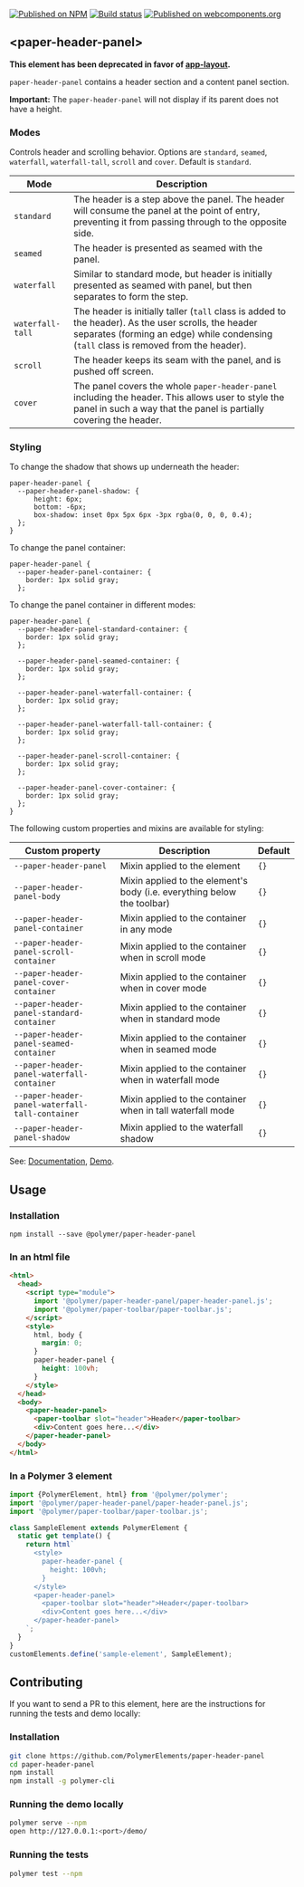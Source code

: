 [![Published on NPM](https://img.shields.io/npm/v/@polymer/paper-header-panel.svg)](https://www.npmjs.com/package/@polymer/paper-header-panel)
[![Build status](https://travis-ci.org/PolymerElements/paper-header-panel.svg?branch=master)](https://travis-ci.org/PolymerElements/paper-header-panel)
[![Published on webcomponents.org](https://img.shields.io/badge/webcomponents.org-published-blue.svg)](https://webcomponents.org/element/@polymer/paper-header-panel)

## &lt;paper-header-panel&gt;

**This element has been deprecated in favor of [app-layout](https://github.com/PolymerElements/app-layout).**

`paper-header-panel` contains a header section and a content panel section.

__Important:__ The `paper-header-panel` will not display if its parent does not have a height.

### Modes

Controls header and scrolling behavior. Options are `standard`, `seamed`, `waterfall`, `waterfall-tall`, `scroll` and
`cover`. Default is `standard`.

Mode | Description
----------------|-------------
`standard` | The header is a step above the panel. The header will consume the panel at the point of entry, preventing it from passing through to the opposite side.
`seamed` | The header is presented as seamed with the panel.
`waterfall` | Similar to standard mode, but header is initially presented as seamed with panel, but then separates to form the step.
`waterfall-tall` | The header is initially taller (`tall` class is added to the header). As the user scrolls, the header separates (forming an edge) while condensing (`tall` class is removed from the header).
`scroll` | The header keeps its seam with the panel, and is pushed off screen.
`cover` | The panel covers the whole `paper-header-panel` including the header. This allows user to style the panel in such a way that the panel is partially covering the header.

### Styling

To change the shadow that shows up underneath the header:

    paper-header-panel {
      --paper-header-panel-shadow: {
          height: 6px;
          bottom: -6px;
          box-shadow: inset 0px 5px 6px -3px rgba(0, 0, 0, 0.4);
      };
    }

To change the panel container:

    paper-header-panel {
      --paper-header-panel-container: {
        border: 1px solid gray;
      };

To change the panel container in different modes:

    paper-header-panel {
      --paper-header-panel-standard-container: {
        border: 1px solid gray;
      };

      --paper-header-panel-seamed-container: {
        border: 1px solid gray;
      };

      --paper-header-panel-waterfall-container: {
        border: 1px solid gray;
      };

      --paper-header-panel-waterfall-tall-container: {
        border: 1px solid gray;
      };

      --paper-header-panel-scroll-container: {
        border: 1px solid gray;
      };

      --paper-header-panel-cover-container: {
        border: 1px solid gray;
      };
    }

The following custom properties and mixins are available for styling:

Custom property | Description | Default
----------------|-------------|----------
`--paper-header-panel` | Mixin applied to the element | `{}`
`--paper-header-panel-body` | Mixin applied to the element's body (i.e. everything below the toolbar) | `{}`
`--paper-header-panel-container` | Mixin applied to the container in any mode | `{}`
`--paper-header-panel-scroll-container` | Mixin applied to the container when in scroll mode | `{}`
`--paper-header-panel-cover-container` | Mixin applied to the container when in cover mode | `{}`
`--paper-header-panel-standard-container` | Mixin applied to the container when in standard mode | `{}`
`--paper-header-panel-seamed-container` | Mixin applied to the container when in seamed mode | `{}`
`--paper-header-panel-waterfall-container` | Mixin applied to the container when in waterfall mode | `{}`
`--paper-header-panel-waterfall-tall-container` | Mixin applied to the container when in tall waterfall mode | `{}`
`--paper-header-panel-shadow` | Mixin applied to the waterfall shadow | `{}`

See: [Documentation](https://www.webcomponents.org/element/@polymer/paper-header-panel),
  [Demo](https://www.webcomponents.org/element/@polymer/paper-header-panel/demo/demo/index.html).

## Usage

### Installation
```
npm install --save @polymer/paper-header-panel
```

### In an html file
```html
<html>
  <head>
    <script type="module">
      import '@polymer/paper-header-panel/paper-header-panel.js';
      import '@polymer/paper-toolbar/paper-toolbar.js';
    </script>
    <style>
      html, body {
        margin: 0;
      }
      paper-header-panel {
        height: 100vh;
      }
    </style>
  </head>
  <body>
    <paper-header-panel>
      <paper-toolbar slot="header">Header</paper-toolbar>
      <div>Content goes here...</div>
    </paper-header-panel>
  </body>
</html>
```
### In a Polymer 3 element
```js
import {PolymerElement, html} from '@polymer/polymer';
import '@polymer/paper-header-panel/paper-header-panel.js';
import '@polymer/paper-toolbar/paper-toolbar.js';

class SampleElement extends PolymerElement {
  static get template() {
    return html`
      <style>
        paper-header-panel {
          height: 100vh;
        }
      </style>
      <paper-header-panel>
        <paper-toolbar slot="header">Header</paper-toolbar>
        <div>Content goes here...</div>
      </paper-header-panel>
    `;
  }
}
customElements.define('sample-element', SampleElement);
```

## Contributing
If you want to send a PR to this element, here are
the instructions for running the tests and demo locally:

### Installation
```sh
git clone https://github.com/PolymerElements/paper-header-panel
cd paper-header-panel
npm install
npm install -g polymer-cli
```

### Running the demo locally
```sh
polymer serve --npm
open http://127.0.0.1:<port>/demo/
```

### Running the tests
```sh
polymer test --npm
```
